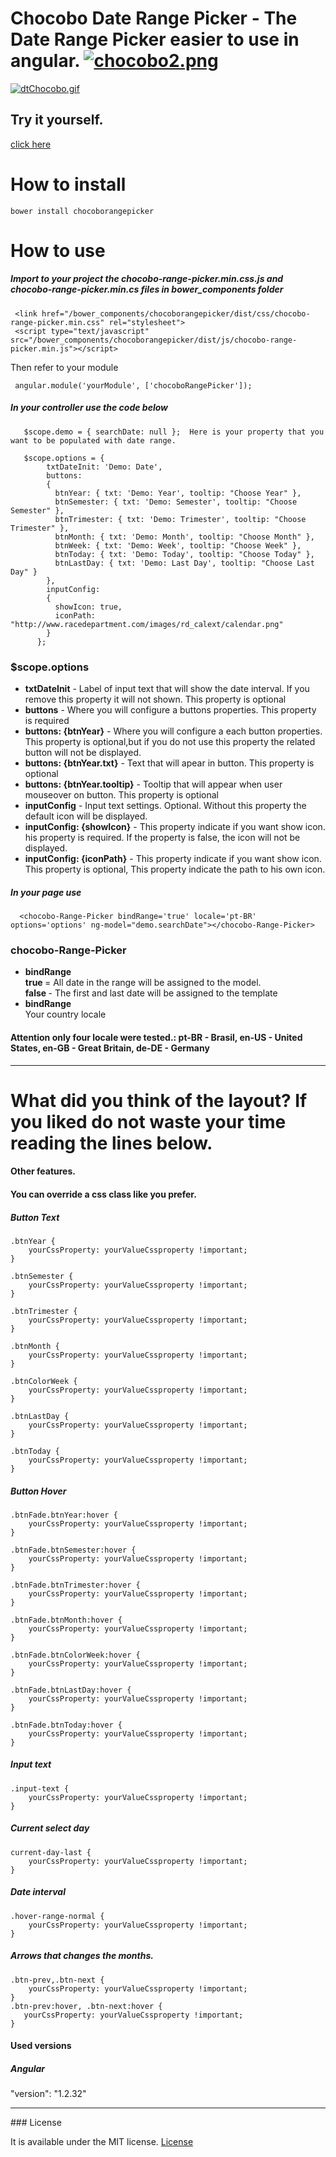 # Chocobo Date Range Picker - The Date Range Picker easier to use in angular.  [![chocobo2.png](https://s23.postimg.org/9ihipgoej/chocobo2.png)](https://postimg.org/image/k5bbuvwjr/)

[![dtChocobo.gif](https://s30.postimg.org/qkccdu5xt/dt_Chocobo.gif)](https://postimg.org/image/607ifcq6l/)

## Try it yourself.
[click here](https://chocobo-date-range-picker.herokuapp.com/)

# How to install

```
bower install chocoborangepicker
```

# How to use

##### Import to your project the chocobo-range-picker.min.css.js and chocobo-range-picker.min.cs files in bower_components folder
```
 <link href="/bower_components/chocoborangepicker/dist/css/chocobo-range-picker.min.css" rel="stylesheet">
 <script type="text/javascript" src="/bower_components/chocoborangepicker/dist/js/chocobo-range-picker.min.js"></script>
```
 
 Then refer to your module
```
 angular.module('yourModule', ['chocoboRangePicker']);
```

##### In your controller use the code below
 
 
```
   $scope.demo = { searchDate: null };  Here is your property that you want to be populated with date range.
   
   $scope.options = {
        txtDateInit: 'Demo: Date',
        buttons:
        {
          btnYear: { txt: 'Demo: Year', tooltip: "Choose Year" },
          btnSemester: { txt: 'Demo: Semester', tooltip: "Choose Semester" },
          btnTrimester: { txt: 'Demo: Trimester', tooltip: "Choose Trimester" },
          btnMonth: { txt: 'Demo: Month', tooltip: "Choose Month" },
          btnWeek: { txt: 'Demo: Week', tooltip: "Choose Week" },
          btnToday: { txt: 'Demo: Today', tooltip: "Choose Today" },
          btnLastDay: { txt: 'Demo: Last Day', tooltip: "Choose Last Day" }
        },
        inputConfig: 
        {
          showIcon: true,
          iconPath: "http://www.racedepartment.com/images/rd_calext/calendar.png"
        }
      };
```


### $scope.options
<ul>
<li><b>txtDateInit</b> - Label of input text that will show the date interval. If you remove this property it will not shown. This property is optional</li>
<li><b>buttons</b> - Where you will configure a buttons properties. This property is required</li>
<li><b>buttons: {btnYear}</b> - Where you will configure a each button properties. This property is optional,but if you do not use this property the related button will not be displayed.</li>
<li><b>buttons: {btnYear.txt}</b> - Text that will apear in button. This property is optional</li>
<li><b>buttons: {btnYear.tooltip}</b> - Tooltip that will appear when user mouseover on button. This property is optional</li>
<li><b>inputConfig</b> - Input text settings. Optional. Without this property the default icon will be displayed.</li>
<li><b>inputConfig: {showIcon}</b> - This property indicate if you want show icon. his property is required. If the property is false, the icon will not be displayed.</li>
<li><b>inputConfig: {iconPath}</b> - This property indicate if you want show icon. This property is optional, This property indicate the path to his own icon.</li>
</ul>
 
##### In your page use

```
  <chocobo-Range-Picker bindRange='true' locale='pt-BR' options='options' ng-model="demo.searchDate"></chocobo-Range-Picker>
```

### chocobo-Range-Picker
<ul>
<li><b>bindRange
</b> 
<br> <b>true </b> = All date in the range will be assigned to the model.
<br> <b>false </b>- The first and last date will be assigned to the template
</li>
<li><b>bindRange
</b>
<br>Your country locale
</li>
</ul>

#### Attention only four locale were tested.: pt-BR - Brasil, en-US - United States, en-GB - Great Britain, de-DE - Germany
<hr>

# What did you think of the layout? If you liked do not waste your time reading the lines below.

#### Other features.

#### You can override a css class like you prefer.

##### Button Text

```
.btnYear {
    yourCssProperty: yourValueCssproperty !important;
}

.btnSemester {
    yourCssProperty: yourValueCssproperty !important;
}

.btnTrimester {
    yourCssProperty: yourValueCssproperty !important;
}

.btnMonth {
    yourCssProperty: yourValueCssproperty !important;
}

.btnColorWeek {
    yourCssProperty: yourValueCssproperty !important;
}

.btnLastDay {
    yourCssProperty: yourValueCssproperty !important;
}

.btnToday {
    yourCssProperty: yourValueCssproperty !important;
}

```

##### Button Hover

```
.btnFade.btnYear:hover {
    yourCssProperty: yourValueCssproperty !important;
}

.btnFade.btnSemester:hover {
    yourCssProperty: yourValueCssproperty !important;
}

.btnFade.btnTrimester:hover {
    yourCssProperty: yourValueCssproperty !important;
}

.btnFade.btnMonth:hover {
    yourCssProperty: yourValueCssproperty !important;
}

.btnFade.btnColorWeek:hover {
    yourCssProperty: yourValueCssproperty !important;
}

.btnFade.btnLastDay:hover {
    yourCssProperty: yourValueCssproperty !important;
}

.btnFade.btnToday:hover {
    yourCssProperty: yourValueCssproperty !important;
}
```

##### Input text

```
.input-text {
    yourCssProperty: yourValueCssproperty !important;
}
```

##### Current select day

```
current-day-last {
    yourCssProperty: yourValueCssproperty !important;
}
```

##### Date interval

```
.hover-range-normal {
    yourCssProperty: yourValueCssproperty !important;
} 
```
 
##### Arrows that changes the months.

```
.btn-prev,.btn-next {
    yourCssProperty: yourValueCssproperty !important;
}
.btn-prev:hover, .btn-next:hover {
   yourCssProperty: yourValueCssproperty !important;
}
```
#### Used versions

##### Angular
"version": "1.2.32"
<hr>
### License

It is available under the MIT license.
[License](https://opensource.org/licenses/mit-license.php)
